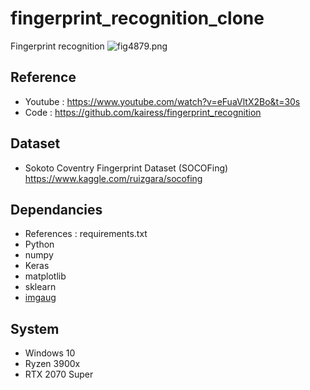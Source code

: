 # fingerprint_recognition_clone

Fingerprint recognition
![fig4879.png](https://github.com/yhhyunn/fingerprint_recognition_clone/fig4879.png)

## Reference

- Youtube : https://www.youtube.com/watch?v=eFuaVltX2Bo&t=30s
- Code : https://github.com/kairess/fingerprint_recognition

## Dataset

- Sokoto Coventry Fingerprint Dataset (SOCOFing)
  https://www.kaggle.com/ruizgara/socofing

## Dependancies

- References : requirements.txt
- Python
- numpy
- Keras
- matplotlib
- sklearn
- [imgaug](https://github.com/aleju/imgaug)

## System

- Windows 10
- Ryzen 3900x
- RTX 2070 Super
